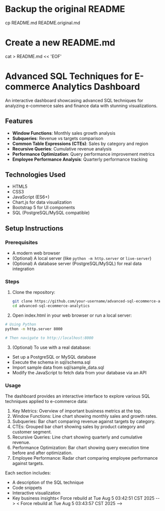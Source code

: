 # Backup the original README
cp README.md README.original.md

# Create a new README.md
cat > README.md << 'EOF'
# Advanced SQL Techniques for E-commerce Analytics Dashboard

An interactive dashboard showcasing advanced SQL techniques for analyzing e-commerce sales and finance data with stunning visualizations.

## Features

- **Window Functions**: Monthly sales growth analysis
- **Subqueries**: Revenue vs targets comparison
- **Common Table Expressions (CTEs)**: Sales by category and region
- **Recursive Queries**: Cumulative revenue analysis
- **Performance Optimization**: Query performance improvement metrics
- **Employee Performance Analysis**: Quarterly performance tracking

## Technologies Used

- HTML5
- CSS3
- JavaScript (ES6+)
- Chart.js for data visualization
- Bootstrap 5 for UI components
- SQL (PostgreSQL/MySQL compatible)

## Setup Instructions

### Prerequisites

- A modern web browser
- (Optional) A local server (like `python -m http.server` or `live-server`)
- (Optional) A database server (PostgreSQL/MySQL) for real data integration

### Steps

1. Clone the repository:
   ```bash
   git clone https://github.com/your-username/advanced-sql-ecommerce-analytics.git
   cd advanced-sql-ecommerce-analytics

2. Open index.html in your web browser or run a local server:
```bash
# Using Python
python -m http.server 8000

# Then navigate to http://localhost:8000
```

3. (Optional) To use with a real database:
- Set up a PostgreSQL or MySQL database
- Execute the schema in sql/schema.sql
- Import sample data from sql/sample_data.sql
- Modify the JavaScript to fetch data from your database via an API

### Usage
The dashboard provides an interactive interface to explore various SQL techniques applied to e-commerce data:

1. Key Metrics: Overview of important business metrics at the top.
2. Window Functions: Line chart showing monthly sales and growth rates.
3. Subqueries: Bar chart comparing revenue against targets by category.
4. CTEs: Grouped bar chart showing sales by product category and customer segment.
5. Recursive Queries: Line chart showing quarterly and cumulative revenue.
6. Performance Optimization: Bar chart showing query execution time before and after optimization.
7. Employee Performance: Radar chart comparing employee performance against targets.


Each section includes:

- A description of the SQL technique
- Code snippets
- Interactive visualization
- Key business insights< Force rebuild at Tue Aug  5 03:42:51 CST 2025 -->
< Force rebuild at Tue Aug  5 03:43:57 CST 2025 -->
